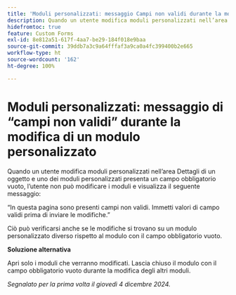```yaml
---
title: 'Moduli personalizzati: messaggio Campi non validi durante la modifica di un modulo personalizzato'
description: Quando un utente modifica moduli personalizzati nell’area Dettagli di un oggetto e uno dei moduli personalizzati presenta un campo obbligatorio vuoto, l’utente non può modificare i moduli e visualizza un messaggio. È disponibile una soluzione alternativa.
hidefromtoc: true
feature: Custom Forms
exl-id: 8e812a51-617f-4aa7-be29-184f018e9baa
source-git-commit: 39ddb7a3c9a64fffaf3a9ca0a4fc399400b2e665
workflow-type: ht
source-wordcount: '162'
ht-degree: 100%

---
```


# Moduli personalizzati: messaggio di “campi non validi” durante la modifica di un modulo personalizzato

Quando un utente modifica moduli personalizzati nell’area Dettagli di un oggetto e uno dei moduli personalizzati presenta un campo obbligatorio vuoto, l’utente non può modificare i moduli e visualizza il seguente messaggio:

“In questa pagina sono presenti campi non validi. Immetti valori di campo validi prima di inviare le modifiche.”

Ciò può verificarsi anche se le modifiche si trovano su un modulo personalizzato diverso rispetto al modulo con il campo obbligatorio vuoto.

**Soluzione alternativa**

Apri solo i moduli che verranno modificati. Lascia chiuso il modulo con il campo obbligatorio vuoto durante la modifica degli altri moduli.

_Segnalato per la prima volta il giovedì 4 dicembre 2024._
